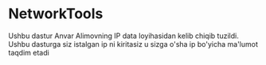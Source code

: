 # NetworkTools
Ushbu dastur Anvar Alimovning IP data loyihasidan kelib chiqib tuzildi.
Ushbu dasturga siz istalgan ip ni kiritasiz u sizga o'sha ip bo'yicha
ma'lumot taqdim etadi
